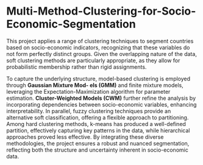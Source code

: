 # Multi-Method-Clustering-for-Socio-Economic-Segmentation

This project applies a range of clustering techniques to segment countries based on socio-economic indicators,
recognizing that these variables do not form perfectly distinct groups. Given the overlapping nature of the
data, soft clustering methods are particularly appropriate, as they allow for probabilistic membership rather
than rigid assignments.

To capture the underlying structure, model-based clustering is employed through **Gaussian Mixture Mod-
els (GMM)** and finite mixture models, leveraging the Expectation-Maximization algorithm for parameter
estimation. **Cluster-Weighted Models (CWM)** further refine the analysis by incorporating dependencies
between socio-economic variables, enhancing interpretability. In parallel, fuzzy clustering techniques provide
an alternative soft classification, offering a flexible approach to partitioning.
Among hard clustering methods, k-means has produced a well-defined partition, effectively capturing key
patterns in the data, while hierarchical approaches proved less effective. By integrating these diverse
methodologies, the project ensures a robust and nuanced segmentation, reflecting both the structure and
uncertainty inherent in socio-economic data.
